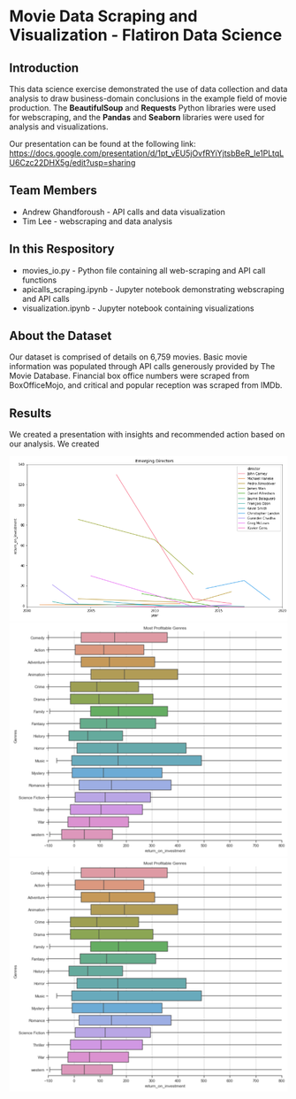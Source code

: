 # Movie Data Scraping and Visualization - Flatiron Data Science
## Introduction
This data science exercise demonstrated the use of data collection and data analysis to draw business-domain conclusions in the example field of movie production. The **BeautifulSoup** and **Requests** Python libraries were used for webscraping, and the **Pandas** and **Seaborn** libraries were used for analysis and visualizations.

Our presentation can be found at the following link: https://docs.google.com/presentation/d/1pt_vEU5jOvfRYiYjtsbBeR_le1PLtqLU6Czc22DHX5g/edit?usp=sharing

## Team Members
* Andrew Ghandforoush - API calls and data visualization
* Tim Lee - webscraping and data analysis

## In this Respository
* movies_io.py - Python file containing all web-scraping and API call functions
* apicalls_scraping.ipynb - Jupyter notebook demonstrating webscraping and API calls
* visualization.ipynb - Jupyter notebook containing visualizations

## About the Dataset
Our dataset is comprised of details on 6,759 movies. Basic movie information was populated through API calls generously provided by The Movie Database. Financial box office numbers were scraped from BoxOfficeMojo, and critical and popular reception was scraped from IMDb.

## Results
We created a presentation with insights and recommended action based on our analysis. We created 

![emerging_directors](https://github.com/JohnTheTripper/MovieProjectFIDS/blob/master/emerging_directors.png)
![genres](https://github.com/JohnTheTripper/MovieProjectFIDS/blob/master/genres.png)
![languages](https://github.com/JohnTheTripper/MovieProjectFIDS/blob/master/genres.png)
